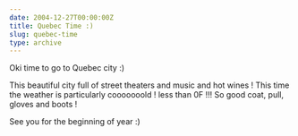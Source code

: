 ```yaml
---
date: 2004-12-27T00:00:00Z
title: Quebec Time :)
slug: quebec-time
type: archive
---
```


Oki time to go to Quebec city :)

This beautiful city full of street theaters and music and hot wines !  This time the weather is particularly cooooooold ! less than 0F !!! So good coat, pull, gloves and boots !

See you for the beginning of year :)
